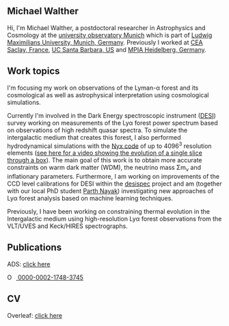 ## Michael Walther

Hi, I'm  Michael Walther, a postdoctoral researcher in Astrophysics and Cosmology at the [university observatory Munich](https://www.usm.uni-muenchen.de/) which is part of [Ludwig Maximilians University, Munich, Germany](https://www.lmu.de). Previously I worked at [CEA Saclay, France](https://www.cea.fr), [UC Santa Barbara, US](https://www.ucsb.edu) and [MPIA Heidelberg, Germany](https://www.mpia.de).

## Work topics

I'm focusing my work on observations of the Lyman-α forest and its cosmological as well as astrophysical interpretation using cosmological simulations.

Currently I'm involved in the Dark Energy spectroscopic instrument ([DESI](https://www.desi.lbl.gov/)) survey working on measurements of the Lyα forest power spectrum based on observations of high redshift quasar spectra.
To simulate the intergalactic medium that creates this forest, I also performed hydrodynamical simulations with the [Nyx code](https://github.com/AMReX-Astro/Nyx) of up to 4096<sup>3</sup> resolution elements ([see here for a video showing the evolution of a single slice through a box](https://drive.google.com/file/d/1TxFsqYeJGOIXoiB1XKUSwxNPq6yJSpU6/view?resourcekey)).
The main goal of this work is to obtain more accurate constraints on warm dark matter (WDM), the neutrino mass Σm<sub>ν</sub> and inflationary parameters.
Furthermore, I am working on improvements of the CCD level calibrations for DESI within the [desispec](https://github.com/desihub/desispec) project and am (together with our local PhD student [Parth Nayak](https://gitlab.physik.uni-muenchen.de/Parth.Nayak)) investigating new approaches of Lyα forest analysis based on machine learning techniques.

Previously, I have been working on constraining thermal evolution in the Intergalactic medium using high-resolution Lyα forest observations from the VLT/UVES and Keck/HIRES spectrographs.

## Publications

ADS:  [click here](https://ui.adsabs.harvard.edu/public-libraries/cATk6FUoS-eO6bimCvCCOg)

<div itemscope itemtype="https://schema.org/Person"><a itemprop="sameAs" content="https://orcid.org/0000-0002-1748-3745" href="https://orcid.org/0000-0002-1748-3745" target="orcid.widget" rel="me noopener noreferrer" style="vertical-align:top;"><img src="https://orcid.org/sites/default/files/images/orcid_16x16.png" style="width:1em;margin-right:.5em;" alt="ORCID iD icon"> 0000-0002-1748-3745</a></div>

## CV

Overleaf: [click here](https://www.overleaf.com/read/ymhcqfkjfjsx)
